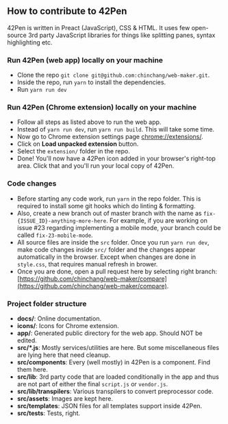 ## How to contribute to 42Pen

42Pen is written in Preact (JavaScript), CSS & HTML. It uses few open-source 3rd party JavaScript libraries for things like splitting panes, syntax highlighting etc.

### Run 42Pen (web app) locally on your machine

- Clone the repo `git clone git@github.com:chinchang/web-maker.git`.
- Inside the repo, run `yarn` to install the dependencies.
- Run `yarn run dev`

### Run 42Pen (Chrome extension) locally on your machine

- Follow all steps as listed above to run the web app.
- Instead of `yarn run dev`, run `yarn run build`. This will take some time.
- Now go to Chrome extension settings page [chrome://extensions/](chrome://extensions/).
- Click on **Load unpacked extension** button.
- Select the `extension/` folder in the repo.
- Done! You'll now have a 42Pen icon added in your browser's right-top area. Click that and you'll run your local copy of 42Pen.

### Code changes

- Before starting any code work, run `yarn` in the repo folder. This is required to install some git hooks which do linting & formatting.
- Also, create a new branch out of master branch with the name as `fix-{ISSUE_ID}-anything-more-here`. For example, if you are working on issue #23 regarding implementing a mobile mode, your branch could be called `fix-23-mobile-mode`.
- All source files are inside the `src` folder. Once you run `yarn run dev`, make code changes inside `src/` folder and the changes appear automatically in the browser. Except when changes are done in `style.css`, that requires manual refresh in brower.
- Once you are done, open a pull request here by selecting right branch: [https://github.com/chinchang/web-maker/compare](https://github.com/chinchang/web-maker/compare).

### Project folder structure

- **docs/**: Online documentation.
- **icons/**: Icons for Chrome extension.
- **app/**: Generated public directory for the web app. Should NOT be edited.
- **src/\*.js**: Mostly services/utilities are here. But some miscellaneous files are lying here that need cleanup.
- **src/components**: Every (well mostly) in 42Pen is a component. Find them here.
- **src/lib**: 3rd party code that are loaded conditionally in the app and thus are not part of either the final `script.js` or `vendor.js`.
- **src/lib/transpilers**: Various transpilers to convert preprocessor code.
- **src/assets**: Images are kept here.
- **src/templates**: JSON files for all templates support inside 42Pen.
- **src/tests**: Tests, right.

